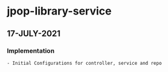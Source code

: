 # jpop-library-service

## 17-JULY-2021

### Implementation

    - Initial Configurations for controller, service and repo